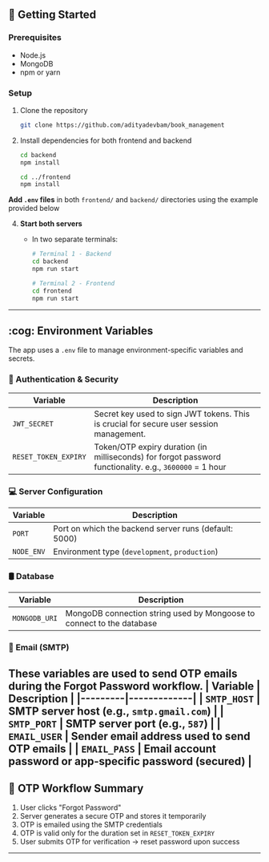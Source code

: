 ## :test_tube: Getting Started
### Prerequisites
- Node.js
- MongoDB
- npm or yarn
### Setup
1. Clone the repository
   ```bash
   git clone https://github.com/adityadevbam/book_management
   ```

2. Install dependencies for both frontend and backend
   ```bash
   cd backend
   npm install

   cd ../frontend
   npm install
   ```

**Add `.env` files** in both `frontend/` and `backend/` directories using the example provided below

4. **Start both servers**
   - In two separate terminals:
     ```bash
     # Terminal 1 - Backend
     cd backend
     npm run start
     ```

     ```bash
     # Terminal 2 - Frontend
     cd frontend
     npm run start
     ```

---

## :cog: Environment Variables
The app uses a `.env` file to manage environment-specific variables and secrets.
### :closed_lock_with_key: Authentication & Security
| Variable | Description |
|---------|-------------|
| `JWT_SECRET` | Secret key used to sign JWT tokens. This is crucial for secure user session management. |
| `RESET_TOKEN_EXPIRY` | Token/OTP expiry duration (in milliseconds) for forgot password functionality. e.g., `3600000` = 1 hour |
### :computer: Server Configuration
| Variable | Description |
|---------|-------------|
| `PORT` | Port on which the backend server runs (default: 5000) |
| `NODE_ENV` | Environment type (`development`, `production`) |
### :oil_drum: Database
| Variable | Description |
|---------|-------------|
| `MONGODB_URI` | MongoDB connection string used by Mongoose to connect to the database |
### :email: Email (SMTP)
These variables are used to send OTP emails during the Forgot Password workflow.
| Variable | Description |
|---------|-------------|
| `SMTP_HOST` | SMTP server host (e.g., `smtp.gmail.com`) |
| `SMTP_PORT` | SMTP server port (e.g., `587`) |
| `EMAIL_USER` | Sender email address used to send OTP emails |
| `EMAIL_PASS` | Email account password or app-specific password (secured) |
---
## :repeat: OTP Workflow Summary
1. User clicks "Forgot Password"
2. Server generates a secure OTP and stores it temporarily
3. OTP is emailed using the SMTP credentials
4. OTP is valid only for the duration set in `RESET_TOKEN_EXPIRY`
5. User submits OTP for verification → reset password upon success
---
